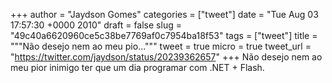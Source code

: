 
+++
author = "Jaydson Gomes"
categories = ["tweet"]
date = "Tue Aug 03 17:57:30 +0000 2010"
draft = false
slug = "49c40a6620960ce5c38be7769af0c7954ba18f53"
tags = ["tweet"]
title = """Não desejo nem ao meu pio..."""
tweet = true
micro = true
tweet_url = "https://twitter.com/jaydson/status/20239362657"
+++
Não desejo nem ao meu pior inimigo ter que um dia programar com .NET + Flash.
